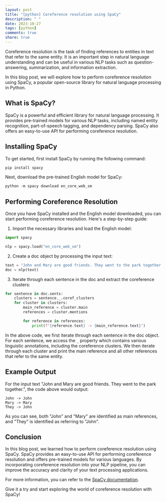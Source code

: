 ```yaml
---
layout: post
title: "[python] Coreference resolution using SpaCy"
description: " "
date: 2023-10-27
tags: [python]
comments: true
share: true
---
```


Coreference resolution is the task of finding references to entities in text that refer to the same entity. It is an important step in natural language understanding and can be useful in various NLP tasks such as question-answering, summarization, and information extraction.

In this blog post, we will explore how to perform coreference resolution using SpaCy, a popular open-source library for natural language processing in Python.

## What is SpaCy?

SpaCy is a powerful and efficient library for natural language processing. It provides pre-trained models for various NLP tasks, including named entity recognition, part-of-speech tagging, and dependency parsing. SpaCy also offers an easy-to-use API for performing coreference resolution.

## Installing SpaCy

To get started, first install SpaCy by running the following command:

```python
pip install spacy
```

Next, download the pre-trained English model for SpaCy:

```python
python -m spacy download en_core_web_sm
```

## Performing Coreference Resolution

Once you have SpaCy installed and the English model downloaded, you can start performing coreference resolution. Here's a step-by-step guide:

1. Import the necessary libraries and load the English model:

```python
import spacy

nlp = spacy.load("en_core_web_sm")
```

2. Create a doc object by processing the input text:

```python
text = "John and Mary are good friends. They went to the park together."
doc = nlp(text)
```

3. Iterate through each sentence in the doc and extract the coreference clusters:

```python
for sentence in doc.sents:
    clusters = sentence._.coref_clusters
    for cluster in clusters:
        main_reference = cluster.main
        references = cluster.mentions

        for reference in references:
            print(f"{reference.text} -> {main_reference.text}")
```

In the above code, we first iterate through each sentence in the doc object. For each sentence, we access the `_` property which contains various linguistic annotations, including the coreference clusters. We then iterate through each cluster and print the main reference and all other references that refer to the same entity.

## Example Output

For the input text "John and Mary are good friends. They went to the park together.", the code above would output:

```
John -> John
Mary -> Mary
They -> John
```

As you can see, both "John" and "Mary" are identified as main references, and "They" is identified as referring to "John".

## Conclusion

In this blog post, we learned how to perform coreference resolution using SpaCy. SpaCy provides an easy-to-use API for performing coreference resolution and offers pre-trained models for various languages. By incorporating coreference resolution into your NLP pipeline, you can improve the accuracy and clarity of your text processing applications.

For more information, you can refer to the [SpaCy documentation](https://spacy.io/usage/linguistic-features#section-coreference-resolution).

Give it a try and start exploring the world of coreference resolution with SpaCy!